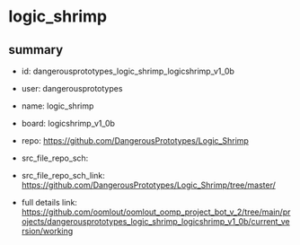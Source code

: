 # logic_shrimp
 
## summary 
* id: dangerousprototypes_logic_shrimp_logicshrimp_v1_0b
* user: dangerousprototypes
* name: logic_shrimp
* board: logicshrimp_v1_0b
* repo: https://github.com/DangerousPrototypes/Logic_Shrimp



* src_file_repo_sch: 
* src_file_repo_sch_link: https://github.com/DangerousPrototypes/Logic_Shrimp/tree/master/
* full details link: https://github.com/oomlout/oomlout_oomp_project_bot_v_2/tree/main/projects/dangerousprototypes_logic_shrimp_logicshrimp_v1_0b/current_version/working  






